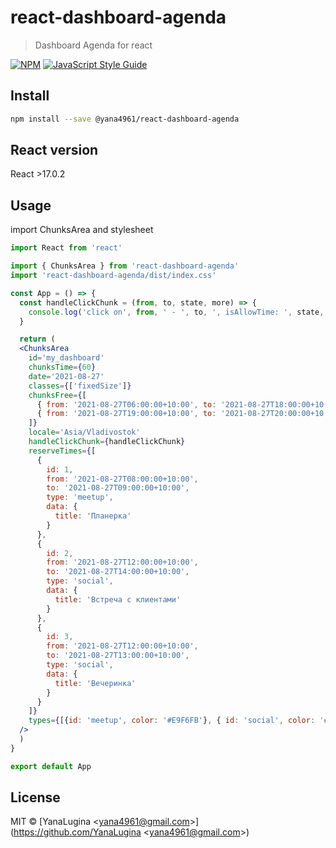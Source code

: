 # react-dashboard-agenda

> Dashboard Agenda for react

[![NPM](https://img.shields.io/npm/v/react-dashboard-agenda.svg)](https://www.npmjs.com/package/react-dashboard-agenda) [![JavaScript Style Guide](https://img.shields.io/badge/code_style-standard-brightgreen.svg)](https://standardjs.com)

## Install

```bash
npm install --save @yana4961/react-dashboard-agenda
```

## React version
React >17.0.2

## Usage

import ChunksArea and stylesheet

```jsx
import React from 'react'

import { ChunksArea } from 'react-dashboard-agenda'
import 'react-dashboard-agenda/dist/index.css'

const App = () => {
  const handleClickChunk = (from, to, state, more) => {
    console.log('click on', from, ' - ', to, ', isAllowTime: ', state, more)
  }

  return (
  <ChunksArea
    id='my_dashboard'
    chunksTime={60}
    date='2021-08-27'
    classes={['fixedSize']}
    chunksFree={[
      { from: '2021-08-27T06:00:00+10:00', to: '2021-08-27T18:00:00+10:00'},
      { from: '2021-08-27T19:00:00+10:00', to: '2021-08-27T20:00:00+10:00'}
    ]}
    locale='Asia/Vladivostok'
    handleClickChunk={handleClickChunk}
    reserveTimes={[
      {
        id: 1,
        from: '2021-08-27T08:00:00+10:00',
        to: '2021-08-27T09:00:00+10:00',
        type: 'meetup',
        data: {
          title: 'Планерка'
        }
      },
      {
        id: 2,
        from: '2021-08-27T12:00:00+10:00',
        to: '2021-08-27T14:00:00+10:00',
        type: 'social',
        data: {
          title: 'Встреча с клиентами'
        }
      },
      {
        id: 3,
        from: '2021-08-27T12:00:00+10:00',
        to: '2021-08-27T13:00:00+10:00',
        type: 'social',
        data: {
          title: 'Вечеринка'
        }
      }
    ]}
    types={[{id: 'meetup', color: '#E9F6FB'}, { id: 'social', color: '#f7c0ea' }]}
  />
  )
}

export default App
```

## License

MIT © [YanaLugina &lt;yana4961@gmail.com&gt;](https://github.com/YanaLugina &lt;yana4961@gmail.com&gt;)
